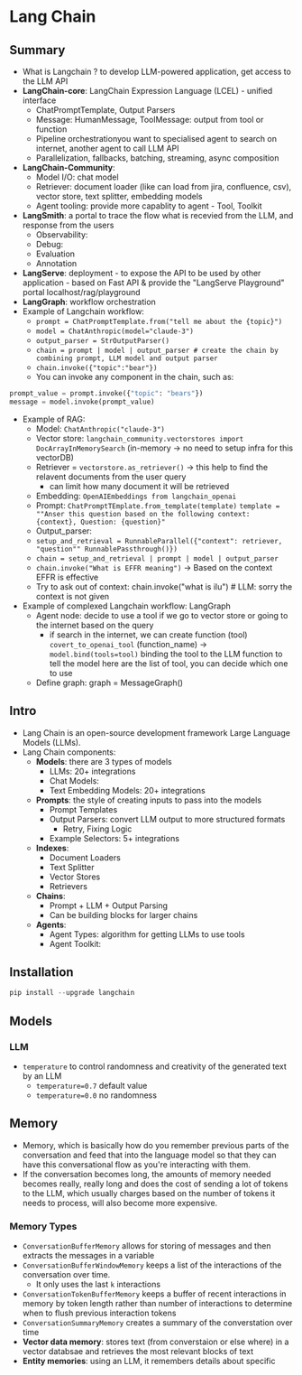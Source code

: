 # Lang Chain

## Summary

- What is Langchain ? to develop LLM-powered application, get access to the LLM API
- **LangChain-core**: LangChain Expression Language (LCEL) - unified interface
  - ChatPromptTemplate, Output Parsers
  - Message: HumanMessage, ToolMessage: output from tool or function
  - Pipeline orchestrationyou want to specialised agent to search on internet, another agent to call LLM API
  - Parallelization, fallbacks, batching, streaming, async composition
- **LangChain-Community**:
  - Model I/O: chat model
  - Retriever: document loader (like can load from jira, confluence, csv), vector store, text splitter, embedding models
  - Agent tooling: provide more capablity to agent - Tool, Toolkit
- **LangSmith**: a portal to trace the flow what is recevied from the LLM, and response from the users
  - Observability:
  - Debug:
  - Evaluation
  - Annotation
- **LangServe**: deployment - to expose the API to be used by other application - based on Fast API & provide the "LangServe Playground" portal localhost/rag/playground
- **LangGraph**: workflow orchestration
- Example of Langchain workflow:
  - `prompt = ChatPromptTemplate.from("tell me about the {topic}")`
  - `model = ChatAnthropic(model="claude-3")`
  - `output_parser = StrOutputParser()`
  - `chain = prompt | model | output_parser # create the chain by combining prompt, LLM model and output parser`
  - `chain.invoke({"topic":"bear"})`
  - You can invoke any component in the chain, such as:

```Python
prompt_value = prompt.invoke({"topic": "bears"})
message = model.invoke(prompt_value)
```

- Example of RAG:
  - Model: `ChatAnthropic("claude-3")`
  - Vector store: `langchain_community.vectorstores import DocArrayInMemorySearch` (in-memory -> no need to setup infra for this vectorDB)
  - Retriever = `vectorstore.as_retriever()` -> this help to find the relavent documents from the user query
    - can limit how many document it will be retrieved
  - Embedding: `OpenAIEmbeddings from langchain_openai`
  - Prompt: `ChatPromptTEmplate.from_template(template)`
    `template = ""Anser this question based on the following context: {context}, Question: {question}"`
  - Output_parser:
  - `setup_and_retrieval = RunnableParallel({"context": retriever, "question"" RunnablePassthrough()})`
  - `chain = setup_and_retrieval | prompt | model | output_parser`
  - `chain.invoke("What is EFFR meaning")` -> Based on the context EFFR is effective
  - Try to ask out of context: chain.invoke("what is ilu") # LLM: sorry the context is not given
- Example of complexed Langchain workflow: LangGraph
  - Agent node: decide to use a tool if we go to vector store or going to the internet based on the query
    - if search in the internet, we can create function (tool) `covert_to_openai_tool` (function_name) -> `model.bind(tools=tool)` binding the tool to the LLM function to tell the model here are the list of tool, you can decide which one to use
  - Define graph: graph = MessageGraph()

## Intro

- Lang Chain is an open-source development framework Large Language Models (LLMs).
- Lang Chain components:
  - **Models**: there are 3 types of models
    - LLMs: 20+ integrations
    - Chat Models:
    - Text Embedding Models: 20+ integrations
  - **Prompts**: the style of creating inputs to pass into the models
    - Prompt Templates
    - Output Parsers: convert LLM output to more structured formats
      - Retry, Fixing Logic
    - Example Selectors: 5+ integrations
  - **Indexes**:
    - Document Loaders
    - Text Splitter
    - Vector Stores
    - Retrievers
  - **Chains**:
    - Prompt + LLM + Output Parsing
    - Can be building blocks for larger chains
  - **Agents**:
    - Agent Types: algorithm for getting LLMs to use tools
    - Agent Toolkit:

## Installation

```python
pip install --upgrade langchain
```

## Models

### LLM

- `temperature` to control randomness and creativity of the generated text by an LLM
  - `temperature=0.7` default value
  - `temperature=0.0` no randomness

## Memory

- Memory, which is basically how do you remember previous parts of the conversation and feed that into the language model so that they can have this conversational flow as you're interacting with them.
- If the conversation becomes long, the amounts of memory needed becomes really, really long and does the cost of sending a lot of tokens to the LLM, which usually charges based on the number of tokens it needs to process, will also become more expensive.

### Memory Types

- `ConversationBufferMemory` allows for storing of messages and then extracts the messages in a variable
- `ConversationBufferWindowMemory` keeps a list of the interactions of the conversation over time.
  - It only uses the last `k` interactions
- `ConversationTokenBufferMemory` keeps a buffer of recent interactions in memory by token length rather than number of interactions to determine when to flush previous interaction tokens
- `ConversationSummaryMemory` creates a summary of the converstation over time
- **Vector data memory**: stores text (from converstaion or else where) in a vector databsae and retrieves the most relevant blocks of text
- **Entity memories**: using an LLM, it remembers details about specific
